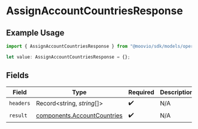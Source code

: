 # AssignAccountCountriesResponse

## Example Usage

```typescript
import { AssignAccountCountriesResponse } from "@moovio/sdk/models/operations";

let value: AssignAccountCountriesResponse = {};
```

## Fields

| Field                                                                      | Type                                                                       | Required                                                                   | Description                                                                |
| -------------------------------------------------------------------------- | -------------------------------------------------------------------------- | -------------------------------------------------------------------------- | -------------------------------------------------------------------------- |
| `headers`                                                                  | Record<string, *string*[]>                                                 | :heavy_check_mark:                                                         | N/A                                                                        |
| `result`                                                                   | [components.AccountCountries](../../models/components/accountcountries.md) | :heavy_check_mark:                                                         | N/A                                                                        |
